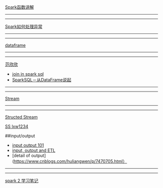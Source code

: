 [Spark函数讲解](http://slamke.github.io/2016/05/18/Spark%E5%87%BD%E6%95%B0%E8%AE%B2%E8%A7%A3/)

---
---


[Spark如何处理异常](http://slamke.github.io/2017/05/12/Spark%E5%A6%82%E4%BD%95%E5%A4%84%E7%90%86%E5%BC%82%E5%B8%B8/)

---
---


[dataframe](http://slamke.github.io/2017/06/09/Spark-Dataframe%E4%BD%BF%E7%94%A8%E6%95%99%E7%A8%8B%E5%92%8CTips/)

---
---

[范欣欣](http://hbasefly.com/category/spark/)
* [join in spark sql](http://hbasefly.com/2017/03/19/sparksql-basic-join/)
* [SparkSQL－从DataFrame说起](http://hbasefly.com/2017/02/16/sparksql-dataframe/)

---
---

[Stream](http://slamke.github.io/2017/04/10/%E6%B5%81%E5%BC%8F%E8%AE%A1%E7%AE%97%E6%A6%82%E8%BF%B0%E5%92%8CSpark-Streaming-tips/)

---
---

[Structed Stream](http://slamke.github.io/2017/04/06/Structured-Streaming%E4%BB%8B%E7%BB%8D/)

[SS lxw1234](http://lxw1234.com/archives/2016/10/772.htm)

##input/output

* [input output 101](https://blog.csdn.net/zeroder/article/details/73650738)
* [input, output and ETL](https://blog.csdn.net/lovebyz/article/details/75665431)
* [detail of output](https://www.cnblogs.com/huliangwen/p/7470705.html）

---
---

[spark 2 学习笔记](https://blog.csdn.net/chengyuqiang/article/category/6905126)
